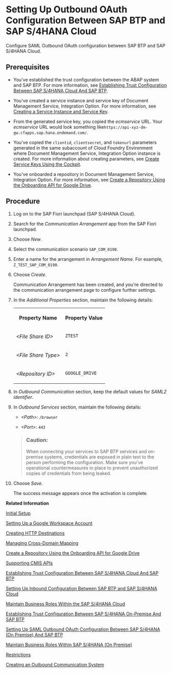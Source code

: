 <!-- loio26f9c07089fc4ab19372a4313c9ac3a6 -->

# Setting Up Outbound OAuth Configuration Between SAP BTP and SAP S/4HANA Cloud 

Configure SAML Outbound OAuth configuration between SAP BTP and SAP S/4HANA Cloud.



<a name="loio26f9c07089fc4ab19372a4313c9ac3a6__prereq_x5f_gbb_5tb"/>

## Prerequisites

-   You've established the trust configuration between the ABAP system and SAP BTP. For more information, see [Establishing Trust Configuration Between SAP S/4HANA Cloud And SAP BTP](establishing-trust-configuration-between-sap-s-4hana-cloud-and-sap-btp-66f91a9.md).

-   You've created a service instance and service key of Document Management Service, Integration Option. For more information, see [Creating a Service Instance and Service Key](integration-option-guide/creating-a-service-instance-and-service-key-fe7f1e5.md).

-   From the generated service key, you copied the *ecmservice* URL. Your *ecmservice* URL would look something like`https://api-xyz-dm-gw.cfapps.sap.hana.ondemand.com/`.

-   You've copied the `clientid`, `clientsecret`, and `tokenurl` parameters generated in the same subaccount of Cloud Foundry Environment where Document Management Service, Integration Option instance is created. For more information about creating parameters, see [Create Service Keys Using the Cockpit](https://help.sap.com/viewer/65de2977205c403bbc107264b8eccf4b/Cloud/en-US/cdf4f200db3e4c248fa67401937b2f78.html).

-   You've onboarded a repository in Document Management Service, Integration Option. For more information, see [Create a Repository Using the Onboarding API for Google Drive](create-a-repository-using-the-onboarding-api-for-google-drive-90faa8c.md).



## Procedure

1.  Log on to the SAP Fiori launchpad \(SAP S/4HANA Cloud\).

2.  Search for the *Communication Arrangement* app from the SAP Fiori launchpad.

3.  Choose *New*.

4.  Select the communication scenario `SAP_COM_0190`.

5.  Enter a name for the arrangement in *Arrangement Name*. For example, `Z_TEST_SAP_COM_0190`.

6.  Choose *Create*.

    Communication Arrangement has been created, and you're directed to the communication arrangement page to configure further settings.

7.  In the *Additional Properties* section, maintain the following details:


    <table>
    <tr>
    <th valign="top">

    Property Name
    
    </th>
    <th valign="top">

    Property Value
    
    </th>
    </tr>
    <tr>
    <td valign="top">
    
    *<File Share ID\>*
    
    </td>
    <td valign="top">
    
    `ZTEST`
    
    </td>
    </tr>
    <tr>
    <td valign="top">
    
    *<File Share Type\>*
    
    </td>
    <td valign="top">
    
    `2`
    
    </td>
    </tr>
    <tr>
    <td valign="top">
    
    *<Repository ID\>*
    
    </td>
    <td valign="top">
    
    `GOOGLE_DRIVE`
    
    </td>
    </tr>
    </table>
    
8.  In *Outbound Communication* section, keep the default values for *SAML2 identifier*.

9.  In *Outbound Services* section, maintain the following details:

    -   *<Path\>*: `/browser`

    -   *<Port\>*: `443`

    > ### Caution:  
    > When connecting your services to SAP BTP services and on-premise systems, credentials are exposed in plain text to the person performing the configuration. Make sure you've operational countermeasures in place to prevent unauthorized copies of credentials from being leaked.

10. Choose *Save*.

    The success message appears once the activation is complete.


**Related Information**  


[Initial Setup](initial-setup-ef91284.md "Before you get started in Document Management Service, Integration Option your SAP BTP account administrator must subscribe to your SAP BTP subaccount to the Document Management Service, Integration Option by performing some preparatory steps.")

[Setting Up a Google Workspace Account](setting-up-a-google-workspace-account-9670f69.md "Create your Google Workspace Account to connect to Document Management Service, Integration Option.")

[Creating HTTP Destinations](creating-http-destinations-2b04ac7.md "Create destinations in your SAP BTP subaccount to connect Google Drive with Document Management Service, Integration Option.")

[Managing Cross-Domain Mapping](managing-cross-domain-mapping-96d2d97.md "Manage cross-domain mapping if your domain is different from the Google Workspace domain.")

[Create a Repository Using the Onboarding API for Google Drive](create-a-repository-using-the-onboarding-api-for-google-drive-90faa8c.md "Create your repository to Document Management Service, Integration Option as it's required for establishing a connection with Google Drive.")

[Supporting CMIS APIs](supporting-cmis-apis-4288da6.md "Following is a list of all supported CMIS (Content Management Interoperability Services) REST APIs.")

[Establishing Trust Configuration Between SAP S/4HANA Cloud And SAP BTP](establishing-trust-configuration-between-sap-s-4hana-cloud-and-sap-btp-66f91a9.md "To establish SAML trust to the identity providers generated in the SAP S/4HANA Cloud, import the SAML identity provider metadata to the Cloud Foundry account.")

[Setting Up Inbound Configuration Between SAP BTP and SAP S/4HANA Cloud](setting-up-inbound-configuration-between-sap-btp-and-sap-s-4hana-cloud-5aa38f2.md "Configure Inbound configuration between SAP BTP and SAP S/4HANA Cloud.")

[Maintain Business Roles Within the SAP S/4HANA Cloud](maintain-business-roles-within-the-sap-s-4hana-cloud-091973b.md "Create and maintain business roles based on the selected business catalogs.")

[Establishing Trust Configuration Between SAP S/4HANA On-Premise And SAP BTP](establishing-trust-configuration-between-sap-s-4hana-on-premise-and-sap-btp-f64dcdb.md "To establish SAML trust to the identity providers generated in the SAP S/4HANA On-Premise, import the SAML identity provider metadata to the SAP BTP account.")

[Setting Up SAML Outbound OAuth Configuration Between SAP S/4HANA \(On Premise\) And SAP BTP](setting-up-saml-outbound-oauth-configuration-between-sap-s-4hana-on-premise-and-sap-btp-699a106.md "Configure SAML Outbound OAuth configuration between SAP S/4HANA (on premise) and SAP BTP.")

[Maintain Business Roles Within SAP S/4HANA \(On Premise\)](maintain-business-roles-within-sap-s-4hana-on-premise-d1999cf.md "You can define authorizations for your custom business roles in SAP S/4HANA (On Premise).")

[Restrictions](restrictions-ed62ee4.md "The following is a list of various restrictions provided by Google Drive APIs to support Google Workspace Integration.")

[Creating an Outbound Communication System](creating-an-outbound-communication-system-adfc134.md "Create an outbound communication system to link to a communication arrangement.")

